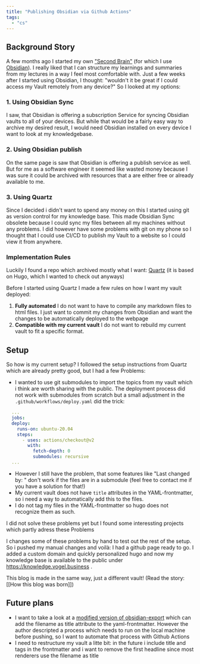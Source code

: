 ```yaml
---
title: "Publishing Obsidian via Github Actions"
tags: 
  - "cs"
---
```


## Background Story
A few months ago I started my own ["Second Brain"](https://knowledge.vogel.business) (for which I use [Obsidian](https://obsidian.md)). I really liked that I can structure my learnings and summaries from my lectures in a way I feel most comfortable with.  Just a few weeks after I started using Obsidian, I thought: "wouldn't it be great if I could access my Vault remotely from any device?" So I looked at my options:

### 1. Using Obsidian Sync
I saw, that Obsidian is offering a subscription Service for syncing Obsidian vaults to all of your devices. But while that would be a fairly easy way to archive my desired result, I would need Obsidian installed on every device I want to look at my knowledgebase.

### 2. Using Obsidian publish
On the same page is saw that Obsidian is offering a publish service as well. But for me as a software engineer it seemed like wasted money because I was sure it could be archived with resources that a are either free or already available to me.

### 3. Using Quartz
Since I decided i didn't want to spend any money on this I started using git as version control for my knowledge base. This made Obsidian Sync obsolete because I could sync my files between all my machines without any problems. I did however have some problems with git on my phone so I thought that I could use CI/CD to publish my Vault to a website so I could view it from anywhere.


### Implementation Rules
Luckily I found a repo which archived mostly what I want: [Quartz](https://github.com/jackyzha0/quartz) (it is based on Hugo, which I wanted to check out anyways)

Before I started using Quartz I made a few rules on how I want my vault deployed:
1. **Fully automated**
   I do not want to have to compile any markdown files to html files. I just want to commit my changes from Obsidian and want the changes to be automatically deployed to the webpage
2. **Compatible with my current vault**
   I do not want to rebuild my current vault to fit a specific format. 

## Setup
So how is my current setup?
I followed the setup instructions from Quartz which are already pretty good, but I had a few Problems:
- I wanted to use git submodules to import the topics from my vault which i think are worth sharing with the public. The deployment process did not work with submodules from scratch but a small adjustment in the `.github/workflows/deploy.yaml` did the trick:
```yaml
  ...
  jobs:
  deploy:
    runs-on: ubuntu-20.04
    steps:
      - uses: actions/checkout@v2
        with:
          fetch-depth: 0
          submodules: recursive
  ...
```

- However I still have the problem, that some features like "Last changed by: " don't work if the files are in a submodule (feel free to contact me if you have a solution for that!)
- My current vault does not have `title` attributes in the YAML-frontmatter, so i need a way to automatically add this to the files.
- I do not tag my files in the YAML-frontmatter so hugo does not recognize them as such.

I did not solve these problems yet but I found some interessting projects which partly adress these Problems

I changes some of these problems by hand to test out the rest of the setup. So i pushed my manual changes and voilà: I had a github page ready to go.
I added a custom domain and quickly personalized hugo and now my knowledge base is available to the public under https://knowledge.vogel.business .

This blog is made in the same way, just a different vault! (Read the story: [[How this blog was born]])

## Future plans
- I want to take a look at a [modified version of obsidian-export](https://github.com/brandonkboswell/obsidian-export/tree/title_frontmatter) which can add the filename as title attribute to the yaml-frontmatter. However the author descripted a process which needs to run on the local machine before pushing, so I want to automate that process with Github Actions
- I need to restructure my vault a litte bit: in the future i include title and tags in the frontmatter and i want to remove the first headline since most renderers use the filename as title